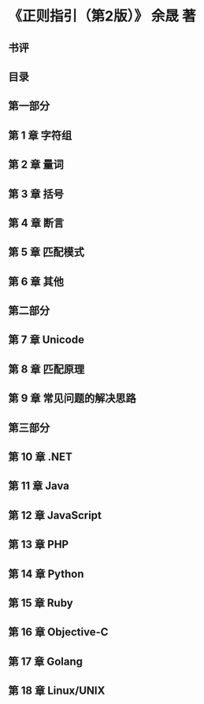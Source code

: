 # 《正则指引（第2版）》 余晟 著
## 书评
## 目录
## 第一部分
## 第 1 章 字符组
## 第 2 章 量词
## 第 3 章 括号
## 第 4 章 断言
## 第 5 章 匹配模式
## 第 6 章 其他

## 第二部分
## 第 7 章 Unicode
## 第 8 章 匹配原理
## 第 9 章 常见问题的解决思路

## 第三部分
## 第 10 章 .NET 
## 第 11 章 Java
## 第 12 章 JavaScript
## 第 13 章 PHP
## 第 14 章 Python
## 第 15 章 Ruby
## 第 16 章 Objective-C
## 第 17 章 Golang
## 第 18 章 Linux/UNIX
